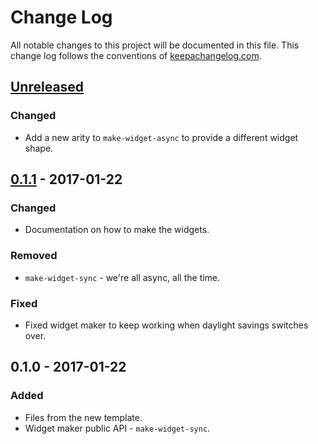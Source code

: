 # Change Log
All notable changes to this project will be documented in this file. This change log follows the conventions of [keepachangelog.com](http://keepachangelog.com/).

## [Unreleased]
### Changed
- Add a new arity to `make-widget-async` to provide a different widget shape.

## [0.1.1] - 2017-01-22
### Changed
- Documentation on how to make the widgets.

### Removed
- `make-widget-sync` - we're all async, all the time.

### Fixed
- Fixed widget maker to keep working when daylight savings switches over.

## 0.1.0 - 2017-01-22
### Added
- Files from the new template.
- Widget maker public API - `make-widget-sync`.

[Unreleased]: https://github.com/your-name/overtone-test/compare/0.1.1...HEAD
[0.1.1]: https://github.com/your-name/overtone-test/compare/0.1.0...0.1.1
